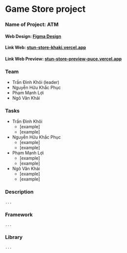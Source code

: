 # Game Store project
### Name of Project: ATM
#### Web Design: [Figma Design](https://www.figma.com/file/PyrhA02MocSgTN3iHlh6Dm/WebGameDesign?node-id=0%3A1)

#### Link Web: [stun-store-khaki.vercel.app](https://stun-store-khaki.vercel.app/)
#### Link Web Preview: [stun-store-preview-puce.vercel.app](https://stun-store-preview-puce.vercel.app/)

### Team

- Trần Đình Khôi (leader)
- Nguyễn Hữu Khắc Phục
- Phạm Mạnh Lợi
- Ngô Văn Khải

### Tasks

- Trần Đình Khôi
  - [example]
  - [example]
- Nguyễn Hữu Khắc Phục
  - [example]
  - [example]
- Phạm Mạnh Lợi
  - [example]
  - [example]
- Ngô Văn Khải
  - [example]
  - [example]

### Description

    ...

### Framework

    ...

### Library

    ...
